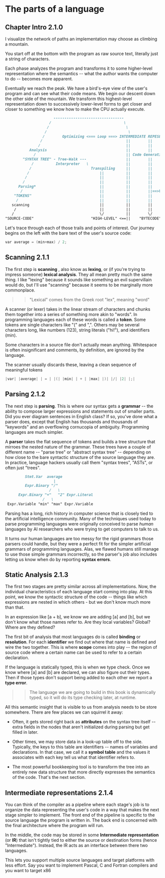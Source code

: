 # The parts of a language

## Chapter Intro 2.1.0

I visualize the network of paths an implementation may choose as climbing a mountain.

You start off at the bottom with the program as raw source text, literally just a string of characters.

Each phase analyzes the program and transforms it to some higher-level representation where the semantics -- what the author wants the computer to do -- becomes more apparent.

Eventually we reach the peak. We have a bird's-eye view of the user's program and can see what their code means. We begin our descent down the other side of the mountain. We transform this highest-level representation down to successively lower-level forms to get closer and closer to something we know how to make the CPU actually execute.

```md
                      --------------------------------
                    /                                 \
                   /                                   \
                  /                                     \
                 /        Optimizing <=== Loop ===> INTERMEDIATE REPESENTATION(S)
                /                                      ||        ||           \
               /                                       ||        ||            \
           Analysis                                    ||        ||             \
             /                                         || Code Generation =====> \
        "SYNTAX TREE" - Tree-Walk ---                  ||        ||               \
            /          Interpreter   \                 ||        ||                \
           /                           Transpiling     ||        ||                 \
          /                                ||          ||        ||                  \
         /                                 ||          ||        ||                   \
        /                                  ||          ||        ||                    \
      Parsing*                             ||          ||        ||                     \
       /                                   ||          ||        ||==>VIRTUAL MACHINE<== \
    "TOKENS"                               ||          ||        ||                       \
     /                                     ||          ||        ||                       ||
   scanning                                ||          ||        ||                       ||
    /                                      ||          ||        ||                       ||
   /                                       \/          ||        \/                       \/
"SOURCE-CODE"                          "HIGH-LEVEL" <==||    "BYTECODE"            "MACHINE CODE"
```

Let's trace through each of those trails and points of interest. Our journey begins on the left with the bare text of the user's source code:
```c
var average = (min+max) / 2;
```

## Scanning 2.1.1

The first step is **scanning** , also know as **lexing**, or (if you're trying to impress someone) **lexical analysis**. They all mean pretty much the same thing. I like "lexing" because it sounds like something an evil supervillain would do, but I'll use "scanning" because it seems to be marginally more commonplace.
>> "Lexical" comes from the Greek root "lex", meaning "word"

A scanner (or lexer) takes in the linear stream of characters and chunks them together into a series of something  more akin to "words". In programming languages each of these words is called a **token**. Some tokens are single characters like "(" and ",". Others may be several characters long, like numbers (123), string literals ("hi!"), and identifiers (min).

Some characters in a source file don't actually mean anything. Whitespace is often insignificant and comments, by definition, are ignored by the language.

The scanner usually discards these, leaving a clean sequence of meaningful tokens

```c
|var| |average| | = | |(| |min| | + | |max| |)| |/| |2| |;|
```

## Parsing 2.1.2

The next step is **parsing**. This is where our syntax gets a **grammar** -- the ability to compose larger expressions and statements out of smaller parts. Did you ever diagram sentences in English class? If so, you've done what a parser does, except that English has thousands and thousands of "keywords" and an overflowing cornucopia of ambiguity. Programming languages are much simpler.

A **parser** takes the flat sequence of tokens and builds a tree structure that mirroes the nested nature of the grammar. These trees have a couple of different name -- "parse tree" or "abstract syntax tree" -- depending on how close to the bare syntactic structure of the source language they are. In practice, language hackers usually call them "syntax trees", "ASTs", or often just "trees".

```md
         Stmt.Var  average
                      | 
         Expr.Binary "/"
                    /   \
      Expr.Binary "+"   "2" Expr.Literal
                 /   \
 Expr.Variable "min" "max" Expr.Variable
```
Parsing has a long, rich history in computer science that is closely tied to the artificial intelligence community. Many of the techniques used today to parse programming languages were originally conceived to parse *human* languages by AI researchers who were trying to get computers to talk to us.

It turns our human languages are too messy for the rigid grammars those parsers could handle, but they were a perfect fit for the simpler artificial grammars of programming languages. Alas, we flawed humans still manage to use those simple grammars incorrectly, so the parser's job also includes letting us know when do by reporting **syntax errors**.

## Static Analysis 2.1.3

The first two stages are pretty similar across all implementations. Now, the individual characteristics of each language start coming into play. At this point, we know the syntactic structure of the code -- things like which expressions are nested in which others - but we don't know much more than that.

In an expression like [a + b], we know we are adding [a] and [b], but we don't know what those names refer to. Are they local variables? Global? Where are they defined?

The first bit of analysis that most languages do is called **binding** or **resolution**. For each **identifier** we find out where that name is defined and wire the two together. This is where **scope** comes into play -- the region of source code where a certain name can be used to refer to a certain declaration.

If the language is statically typed, this is when we type check. Once we know where [a] and [b] are declared, we can also figure out their types. Then if those types don't support being added to each other we report a **type error**.

>> The language we are going to build in this book is dynamically typed, so it will do its type checking later, at runtime.

All this semantic insight that is visible to us from analysis needs to be store somewhere. There are few places we can squirrel it away:

- Often, it gets stored right back as **attributes** on the syntax tree itself -- extra fields in the nodes that aren't initialized during parsing but get filled in later.

- Other times, we may store data in a look-up table off to the side. Typically, the keys to this table are identifiers -- names of variables and declarations. In that case, we call it a **symbol table** and the values it associates with each key tell us what that identifier refers to.

- The most powerful bookkeeping tool is to transform the tree into an entirely new data structure that more directly expresses the semantics of the code. That's the next section.

## Intermediate representations 2.1.4

You can think of the compiler as a pipeline where each stage's job is to organize the data representing the user's code in a way that makes the next stage simpler to implement. The front end of the pipeline is specific to the source language the program is written in. The back end is concerned with the final architecture where the program will run.

In the middle, the code may be stored in some **Intermediate representation** (or **IR**) that isn't tightly tied to either the source or destination forms (hence "Intermediate"). Instead, the IR acts as an interface between there two languages.

This lets you support multiple source languages and target platforms with less effort. Say you want to implement Pascal, C and Fortran compilers and you want to target x86
